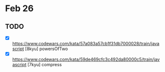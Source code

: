 # Feb 26

## TODO

* [x] <https://www.codewars.com/kata/57a083a57cb1f31db7000028/train/javascript> [8kyu] powersOfTwo
* [x] <https://www.codewars.com/kata/59de469cfc3c492da80000c5/train/javascript> [7kyu] compress